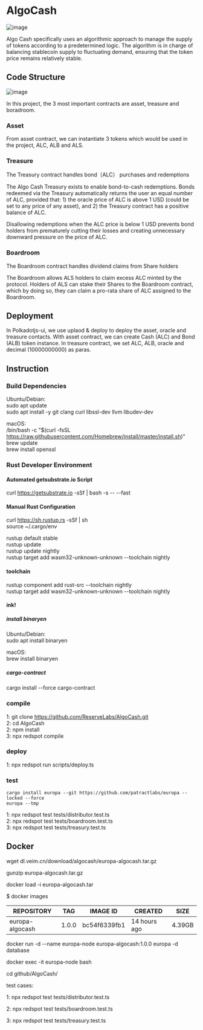 # AlgoCash
![image](https://user-images.githubusercontent.com/77781754/130481673-24772860-5ff0-4dda-978e-2880fc556769.png)

Algo Cash specifically uses an algorithmic approach to manage the supply of tokens according to a predetermined logic. The algorithm is in charge of balancing stablecoin supply to fluctuating demand, ensuring that the token price remains relatively stable.


## Code Structure

![image](https://user-images.githubusercontent.com/77781754/123919774-dde5ce80-d9b7-11eb-8426-57c312b3756a.png)

In this project, the 3 most important contracts are asset, treasure and boradroom.

### Asset

From asset contract, we can instantiate 3 tokens which would be used in the project, ALC, ALB and ALS.

### Treasure

The Treasury contract handles bond（ALC） purchases and redemptions

The Algo Cash Treasury exists to enable bond-to-cash redemptions. Bonds redeemed via the Treasury automatically returns the user an equal number of ALC, provided that: 1) the oracle price of ALC is above 1 USD (could be set to any price of any asset), and 2) the Treasury contract has a positive balance of ALC.

Disallowing redemptions when the ALC price is below 1 USD prevents bond holders from prematurely cutting their losses and creating unnecessary downward pressure on the price of ALC.

### Boardroom

The Boardroom contract handles dividend claims from Share holders

The Boardroom allows ALS holders to claim excess ALC minted by the protocol. Holders of ALS can stake their Shares to the Boardroom contract, which by doing so, they can claim a pro-rata share of ALC assigned to the Boardroom.


## Deployment

In Polkadotjs-ui, we use uplaod & deploy to deploy the asset, oracle and treasure contacts. With asset contract, we can create Cash (ALC) and Bond (ALB) token instance. In treasure contract, we set ALC, ALB, oracle and decimal (10000000000) as paras. 

## Instruction
### Build Dependencies
Ubuntu/Debian:   
sudo apt update   
sudo apt install -y git clang curl libssl-dev llvm libudev-dev   

macOS:      
/bin/bash -c "$(curl -fsSL https://raw.githubusercontent.com/Homebrew/install/master/install.sh)"   
brew update   
brew install openssl   

### Rust Developer Environment
#### Automated getsubstrate.io Script   
curl https://getsubstrate.io -sSf | bash -s -- --fast

#### Manual Rust Configuration      
curl https://sh.rustup.rs -sSf | sh   
source ~/.cargo/env   

rustup default stable   
rustup update   
rustup update nightly   
rustup target add wasm32-unknown-unknown --toolchain nightly

#### toolchain
rustup component add rust-src --toolchain nightly   
rustup target add wasm32-unknown-unknown --toolchain nightly   

#### ink!
##### install binaryen
Ubuntu/Debian:   
sudo apt install binaryen  

macOS:   
brew install binaryen   

##### cargo-contract
cargo install --force cargo-contract

### compile
1:  git clone https://github.com/ReserveLabs/AlgoCash.git   
2:  cd AlgoCash   
2:  npm install      
3:  npx redspot compile   

### deploy
1: npx redspot run scripts/deploy.ts

### test
```
cargo install europa --git https://github.com/patractlabs/europa --locked --force
europa --tmp
```
1: npx redspot test tests/distributor.test.ts   
2: npx redspot test tests/boardroom.test.ts   
3: npx redspot test tests/treasury.test.ts

## Docker
wget dl.veim.cn/download/algocash/europa-algocash.tar.gz

gunzip europa-algocash.tar.gz

docker load -i europa-algocash.tar 

$ docker images

| REPOSITORY | TAG | IMAGE ID | CREATED |SIZE|
| ------------- | ------------- | ------------- |------------- |------------- |
| europa-algocash | 1.0.0 | bc54f6339fb1 |14 hours ago |   4.39GB |


docker run -d --name europa-node europa-algocash:1.0.0 europa -d database

docker exec -it europa-node bash

cd github/AlgoCash/

test cases:

1: npx redspot test tests/distributor.test.ts

2: npx redspot test tests/boardroom.test.ts

3: npx redspot test tests/treasury.test.ts
